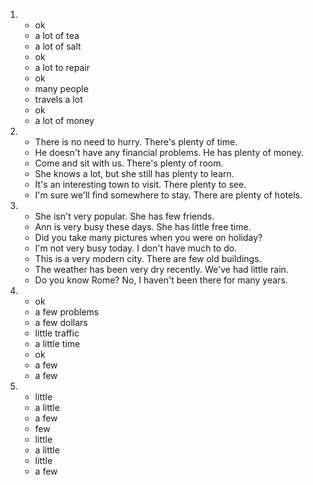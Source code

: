 1.
    - ok
    - a lot of tea
    - a lot of salt
    - ok
    - a lot to repair
    - ok
    - many people
    - travels a lot
    - ok
    - a lot of money

2.
    - There is no need to hurry. There's plenty of time.
    - He doesn't have any financial problems. He has plenty of money.
    - Come and sit with us. There's plenty of room.
    - She knows a lot, but she still has plenty to learn.
    - It's an interesting town to visit. There plenty to see.
    - I'm sure we'll find somewhere to stay. There are plenty of hotels.

3.
    - She isn't very popular. She has few friends.
    - Ann is very busy these days. She has little free time.
    - Did you take many pictures when you were on holiday?
    - I'm not very busy today. I don't have much to do.
    - This is a very modern city. There are few old buildings.
    - The weather has been very dry recently. We've had little rain.
    - Do you know Rome? No, I haven't been there for many years.

4.
    - ok
    - a few problems
    - a few dollars
    - little traffic
    - a little time
    - ok
    - a few
    - a few

5.
    - little
    - a little
    - a few 
    - few
    - little
    - a little
    - little
    - a few